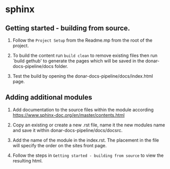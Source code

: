 sphinx
======

## Getting started - building from source.
1. Follow the `Project Setup` from the Readme.mp from the root of the project. 

2. To build the content run `build clean` to remove existing files then run `build gethub' to generate the 
pages which will be saved in the donar-docs-pipeline/docs folder. 

3. Test the build by opening the donar-docs-pipeline/docs/index.html page. 
 
## Adding additional modules
1. Add documentation to the source files within the module according https://www.sphinx-doc.org/en/master/contents.html
2. Copy an existing or create a new .rst file, name it the new modules name and save 
it within donar-docs-pipeline/docs/docsrc. 

3. Add the name of the module in the index.rst. The placement in the file will specify the order
on the sites front page. 

4. Follow the steps in `Getting started - building from source` to view the resulting html.

  